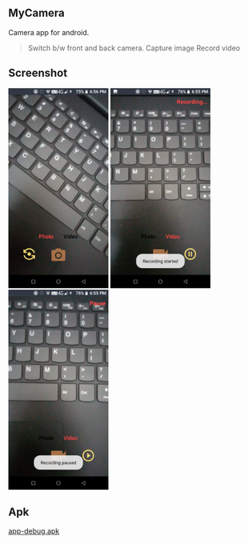 ## **MyCamera**
Camera app for android.
> Switch b/w front and back camera.
> Capture image
> Record video

## **Screenshot**
<img src="src/screenshot_1.png" width=200 height=400/>  <img src="src/screenshot_2.png" width=200 height=400/> <img src="src/screenshot_3.png" width=200 height=400/>

## **Apk**
[app-debug.apk](src/app-debug.apk?raw=true)
